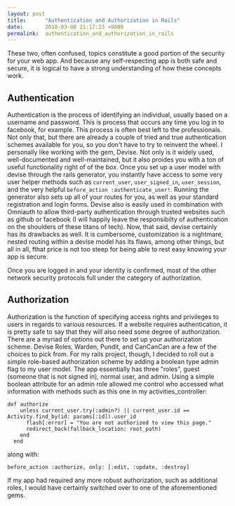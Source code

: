 ```yaml
---
layout: post
title:      "Authentication and Authorization in Rails"
date:       2018-03-08 21:17:23 +0000
permalink:  authentication_and_authorization_in_rails
---
```



These two, often confused, topics constitute a good portion of the security for your web app. And because any self-respecting app is both safe and secure, it is logical to have a strong understanding of how these concepts work.

## Authentication
Authentication is the process of identifying an individual, usually based on a username and password. This is process that occurs any time you log in to facebook, for example. This process is often best left to the professionals. Not only that, but there are already a couple of tried and true authentication schemes available for you, so you don't have to try to reinvent the wheel. I personally like working with the gem, Devise. Not only is it widely used, well-documented and well-maintained, but it also proides you with a ton of useful functionality right of of the box. Once you set up a user model with devise through the rails generator, you instantly have access to some very user helper methods such as `current_user`, `user_signed_in`, `user_session`, and the very helpful `before_action :authenticate_user!`. Running the generator also sets up all of your routes for you, as well as your standard registration and login forms. Devise also is easily used in combination with Omniauth to allow third-party authentication through trusted websites such as github or facebook (I will happily leave the responsibilty of authentication on the shoulders of these titans of tech). Now, that said, devise certainly has its drawbacks as well. It is cumbersome, customization is a nightmare, nested routing within a devise model has its flaws, among other things, but all in all, fthat price is not too steep for being able to rest easy knowing your app is secure.

Once you are logged in and your identity is confirmed, most of the other network security protocols full under the category of authorization.


## Authorization
Authorization is the function of specifying access rights and privileges to users in regards to various resources.  If a website requires authentication, it is pretty safe to say that they will also need some degree of authorization. There are a myriad of options out there to set up your authorization scheme. Devise Roles, Warden, Pundit, and CanCanCan are a few of the choices to pick from. For my rails project, though, I decided to roll out a simple role-based authorization scheme by adding a boolean type admin flag to my user model. The app essentially has three "roles", guest (someone that is not signed in), normal user, and admin. Using a simple boolean attribute for an admin role allowed me control who accessed what information with methods such as this one in my activities_controller:
```
def authorize
    unless current_user.try(:admin?) || current_user.id == Activity.find_by(id: params[:id]).user_id
      flash[:error] = "You are not authorized to view this page."
      redirect_back(fallback_location: root_path)
    end
  end
```
along with:
```
before_action :authorize, only: [:edit, :update, :destroy]
```

If my app had required any more robust authorization, such as additional roles, I would have certainly switched over to one of the aforementioned gems. 
